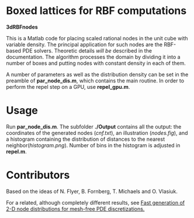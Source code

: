 # Boxed lattices for RBF computations
**3dRBFnodes**

This is a Matlab code for placing scaled rational nodes in the unit cube with
variable density. The principal application for such nodes are the RBF-based PDE
solvers. Theoretic details *will be* described in the
documentation. The algorithm processes the domain by dividing it into a number
of boxes and putting nodes with constant density in each of them. 

A number of parameters as well as the distribution density can be set in the preamble of **par_node_dis.m**, which contains the main routine. In order to perform the repel step on a GPU, use **repel_gpu.m**.

# Usage

Run **par_node_dis.m**. The subfolder **./Output** contains all the output:
the coordinates of the generated nodes (*cnf.txt*), an illustration (*nodes.fig*), and a histogram containing the distribution of distances to the nearest neighbor(*histogram.png*). Number of bins in the histogram is adjusted in **repel.m**.

# Contributors

Based on the ideas of N. Flyer, B. Fornberg, T. Michaels and O. Vlasiuk.

For a related, although completely different results, see
[Fast generation of 2-D node distributions for mesh-free PDE discretizations.](https://doi.org/10.1016/j.camwa.2015.01.009)
